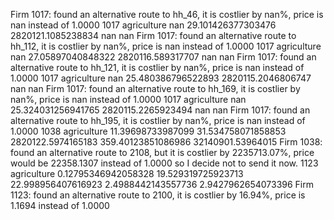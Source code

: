 Firm 1017: found an alternative route to hh_46, it is costlier by nan%, price is nan instead of 1.0000
1017 agriculture
nan 29.101426377303476 2820121.1085238834
nan nan
Firm 1017: found an alternative route to hh_112, it is costlier by nan%, price is nan instead of 1.0000
1017 agriculture
nan 27.05897040848322 2820116.589317707
nan nan
Firm 1017: found an alternative route to hh_121, it is costlier by nan%, price is nan instead of 1.0000
1017 agriculture
nan 25.480386796522893 2820115.2046806747
nan nan
Firm 1017: found an alternative route to hh_169, it is costlier by nan%, price is nan instead of 1.0000
1017 agriculture
nan 25.324031256941765 2820115.2265923494
nan nan
Firm 1017: found an alternative route to hh_195, it is costlier by nan%, price is nan instead of 1.0000
1038 agriculture
11.39698733987099 31.534758071858853 2820122.5974165183
359.40123851086986 32140901.53964015
Firm 1038: found an alternative route to 2108, but it is costlier by 2235713.07%, price would be 22358.1307 instead of 1.0000 so I decide not to send it now.
1123 agriculture
0.12795346942058328 19.529319725923713 22.998956407616923
2.4988442143557736 2.9427962654073396
Firm 1123: found an alternative route to 2100, it is costlier by 16.94%, price is 1.1694 instead of 1.0000